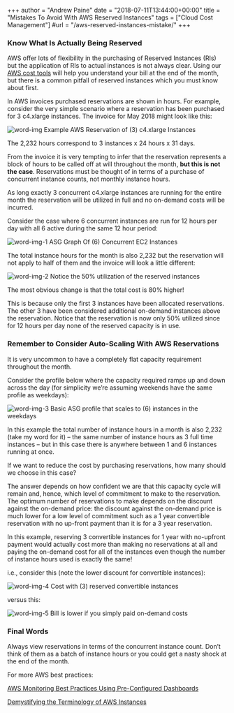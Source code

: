 +++
author = "Andrew Paine"
date = "2018-07-11T13:44:00+00:00"
title = "Mistakes To Avoid With AWS Reserved Instances"
tags = ["Cloud Cost Management"]
#url = "/aws-reserved-instances-mistake/"
+++

### Know What Is Actually Being Reserved
AWS offer lots of flexibility in the purchasing of Reserved Instances (RIs) but the application of RIs to actual instances is not always clear. Using our [AWS cost tools](https://www.metricly.com/aws-cost-tool) will help you understand your bill at the end of the month, but there is a common pitfall of reserved instances which you must know about first.

In AWS invoices purchased reservations are shown in hours. For example, consider the very simple scenario where a reservation has been purchased for 3 c4.xlarge instances. The invoice for May 2018 might look like this:

![word-img](https://www.metricly.com/wp-content/uploads/2018/07/word-image.png)
Example AWS Reservation of (3) c4.xlarge Instances

The 2,232 hours correspond to 3 instances x 24 hours x 31 days.

From the invoice it is very tempting to infer that the reservation represents a block of hours to be called off at will throughout the month, **but this is not the case**. Reservations must be thought of in terms of a purchase of concurrent instance counts, not monthly instance hours.

As long exactly 3 concurrent c4.xlarge instances are running for the entire month the reservation will be utilized in full and no on-demand costs will be incurred.

Consider the case where 6 concurrent instances are run for 12 hours per day with all 6 active during the same 12 hour period:

![word-img-1](https://www.metricly.com/wp-content/uploads/2018/07/word-image-1.png)
ASG Graph Of (6) Concurrent EC2 Instances

The total instance hours for the month is also 2,232 but the reservation will not apply to half of them and the invoice will look a little different:


![word-img-2](https://www.metricly.com/wp-content/uploads/2018/07/word-image-2.png)
Notice the 50% utilization of the reserved instances

The most obvious change is that the total cost is 80% higher!

This is because only the first 3 instances have been allocated reservations. The other 3 have been considered additional on-demand instances above the reservation. Notice that the reservation is now only 50% utilized since for 12 hours per day none of the reserved capacity is in use.

### Remember to Consider Auto-Scaling With AWS Reservations

It is very uncommon to have a completely flat capacity requirement throughout the month.

Consider the profile below where the capacity required ramps up and down across the day (for simplicity we’re assuming weekends have the same profile as weekdays):

![word-img-3](https://www.metricly.com/wp-content/uploads/2018/07/word-image-3.png)
Basic ASG profile that scales to (6) instances in the weekdays

In this example the total number of instance hours in a month is also 2,232 (take my word for it) – the same number of instance hours as 3 full time instances – but in this case there is anywhere between 1 and 6 instances running at once.

If we want to reduce the cost by purchasing reservations, how many should we choose in this case?

The answer depends on how confident we are that this capacity cycle will remain and, hence, which level of commitment to make to the reservation. The optimum number of reservations to make depends on the discount against the on-demand price: the discount against the on-demand price is much lower for a low level of commitment such as a 1 year convertible reservation with no up-front payment than it is for a 3 year reservation.

In this example, reserving 3 convertible instances for 1 year with no-upfront payment would actually cost more than making no reservations at all and paying the on-demand cost for all of the instances even though the number of instance hours used is exactly the same!

i.e., consider this (note the lower discount for convertible instances):

![word-img-4](https://www.metricly.com/wp-content/uploads/2018/07/word-image-4.png)
Cost with (3) reserved convertible instances

versus this:

![word-img-5](https://www.metricly.com/wp-content/uploads/2018/07/word-image-5.png)
Bill is lower if you simply paid on-demand costs

### Final Words

Always view reservations in terms of the concurrent instance count. Don’t think of them as a batch of instance hours or you could get a nasty shock at the end of the month.

For more AWS best practices:

[AWS Monitoring Best Practices Using Pre-Configured Dashboards](https://www.metricly.com/aws-monitoring-best-practices)

[Demystifying the Terminology of AWS Instances](https://www.metricly.com/demystifying-terminology-aws-instances)
